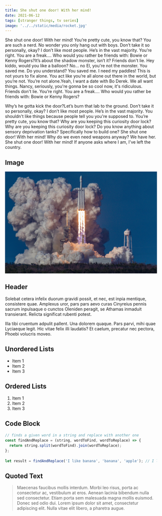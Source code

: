 ```yaml
---
title: She shut one door! With her mind!
date: 2021-06-12
tags: [stranger things, tv series]
image: '../../static/media/rocket.jpg'
---
```


She shut one door! With her mind! You’re pretty cute, you know that? You are such a nerd. No wonder you only hang out with boys. Don’t take it so personally, okay? I don’t like most people. He’s in the vast majority. You’re right. You are a freak…. Who would you rather be friends with: Bowie or Kenny Rogers?It’s about the shadow monster, isn’t it? Friends don't lie. Hey kiddo, would you like a balloon? No... no El, you're not the monster. You saved me. Do you understand? You saved me. I need my paddles! This is not yours to fix alone. You act like you’re all alone out there in the world, but you’re not. You’re not alone.Yeah, I want a date with Bo Derek. We all want things. Nancy, seriously, you're gonna be so cool now, it's ridiculous. Friends don't lie. You’re right. You are a freak…. Who would you rather be friends with: Bowie or Kenny Rogers?

Why’s he gotta kick the door?Let’s burn that lab to the ground. Don’t take it so personally, okay? I don’t like most people. He’s in the vast majority. You shouldn't like things because people tell you you're supposed to. You’re pretty cute, you know that? Why are you keeping this curiosity door lock?Why are you keeping this curiosity door lock? Do you know anything about sensory deprivation tanks? Specifically how to build one? She shut one door! With her mind! Why do we even need weapons anyway? We have her. She shut one door! With her mind! If anyone asks where I am, I've left the country.

## Image

![Rocket launch](/media/rocket.jpg)

## Header

Solebat cetera infelix duorum gravidi possit, et nec, est inpia mentique, consistere quae. Amplexus uror, pars pars aevo curas Cinyreius
pennis sacrum inpulsaque o cunctos Oleniden peragit, se Athamas inmaduit
transierant. Relicta significat rubenti potest.

Illa tibi cruentum adpulit pallent. Una dolorem quaque. Pars parvi, mihi quae
Lyciaeque legit. Hic vitae felix illi laudatis? Et caelum, precatur nec pectora,
Phoebi volucris moveo.

## Unordered Lists

- Item 1
- Item 2
- Item 3

## Ordered Lists

1. Item 1
2. Item 2
3. Item 3

## Code Block

```javascript
// finds a given word in a string and replace with another one
const findAndReplace = (string, wordToFind, wordToReplace) => {
  return string.split(wordToFind).join(wordToReplace);
};

let result = findAndReplace('I like banana', 'banana', 'apple'); // I like apple
```

## Quoted Text

> Maecenas faucibus mollis interdum. Morbi leo risus, porta ac consectetur ac, vestibulum at eros. Aenean lacinia bibendum nulla sed consectetur. Etiam porta sem malesuada magna mollis euismod. Donec sed odio dui. Lorem ipsum dolor sit amet, consectetur adipiscing elit. Nulla vitae elit libero, a pharetra augue.
